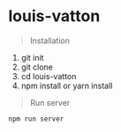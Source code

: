 # louis-vatton

>Installation
1. git init
2. git clone
3. cd louis-vatton
4. npm install or yarn install


>Run server
```
npm run server
```
